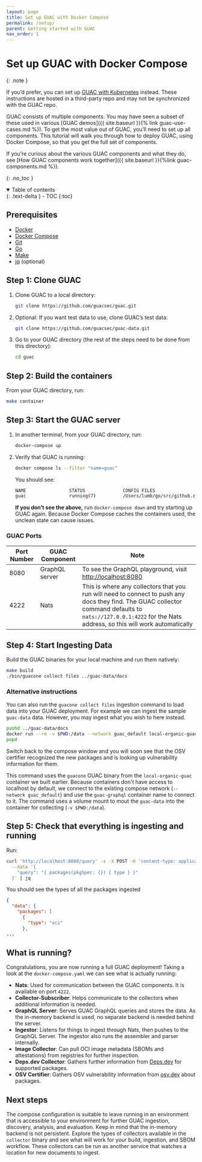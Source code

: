 ```yaml
---
layout: page
title: Set up GUAC with Docker Compose
permalink: /setup/
parent: Getting started with GUAC
nav_order: 1
---
```


# Set up GUAC with Docker Compose

{: .note }

If you’d prefer, you can set up
[GUAC with Kubernetes](https://github.com/kusaridev/helm-charts/tree/main/charts/guac)
instead. These instructions are hosted in a third-party repo and may not be
synchronized with the GUAC repo.

GUAC consists of multiple components. You may have seen a subset of these used
in various [GUAC demos]({{ site.baseurl }}{% link guac-use-cases.md %}). To get
the most value out of GUAC, you’ll need to set up all components. This tutorial
will walk you through how to deploy GUAC, using Docker Compose, so that you get
the full set of components.

If you’re curious about the various GUAC components and what they do, see [How
GUAC components work together]({{ site.baseurl }}{%link guac-components.md %}).

{: .no_toc }

<details open markdown="block">
  <summary>
    Table of contents
  </summary>
  {: .text-delta }
- TOC
{:toc}
</details>

## Prerequisites

- [Docker](https://docs.docker.com/get-docker/)
- [Docker Compose](https://docs.docker.com/compose/install/)
- [Git](https://github.com/git-guides/install-git)
- [Go](https://go.dev/doc/install)
- [Make](https://www.gnu.org/software/make/)
- [jq](https://stedolan.github.io/jq/download/) (optional)

## Step 1: Clone GUAC

1. Clone GUAC to a local directory:

   ```bash
   git clone https://github.com/guacsec/guac.git
   ```

2. Optional: If you want test data to use, clone GUAC’s test data:

   ```bash
   git clone https://github.com/guacsec/guac-data.git
   ```

3. Go to your GUAC directory (the rest of the steps need to be done from this
   directory):

   ```bash
   cd guac
   ```

## Step 2: Build the containers

From your GUAC directory, run:

```bash
make container
```

## Step 3: Start the GUAC server

1. In another terminal, from your GUAC directory, run:

   ```bash
   docker-compose up
   ```

2. Verify that GUAC is running:

   ```bash
   docker compose ls --filter "name=guac"
   ```

   You should see:

   ```bash
   NAME                STATUS              CONFIG FILES
   guac                running(7)          /Users/lumb/go/src/github.com/guacsec/guac/docker-compose.yml
   ```

   **If you don’t see the above,** run `docker-compose down` and try starting up
   GUAC again. Because Docker Compose caches the containers used, the unclean
   state can cause issues.

### GUAC Ports

| Port Number | GUAC Component | Note                                                                                                                                                                                                            |
| ----------- | -------------- | --------------------------------------------------------------------------------------------------------------------------------------------------------------------------------------------------------------- |
| 8080        | GraphQL server | To see the GraphQL playground, visit [http://localhost:8080](http://localhost:8080)                                                                                                                             |
| 4222        | Nats           | This is where any collectors that you run will need to connect to push any docs they find. The GUAC collector command defaults to `nats://127.0.0.1:4222` for the Nats address, so this will work automatically |

## Step 4: Start Ingesting Data

Build the GUAC binaries for your local machine and run them natively:

```bash
make build
./bin/guacone collect files ../guac-data/docs
```

### Alternative instructions

You can also run the `guacone collect files` ingestion command to load data into
your GUAC deployment. For example we can ingest the sample `guac-data` data.
However, you may ingest what you wish to here instead.

```bash
pushd ../guac-data/docs
docker run --rm -v $PWD:/data --network guac_default local-organic-guac:latest /opt/guac/guacone collect files /data --gql-addr http://guac-graphql:8080/query
popd
```

Switch back to the compose window and you will soon see that the OSV certifier
recognized the new packages and is looking up vulnerability information for
them.

This command uses the `guacone` GUAC binary from the `local-organic-guac`
container we built earlier. Because containers don't have access to localhost by
default, we connect to the existing compose network (`--network guac_default`)
and use the `guac-graphql` container name to connect to it. The command uses a
volume mount to mout the `guac-data` into the container for collecting
(`-v $PWD:/data`).

## Step 5: Check that everything is ingesting and running

Run:

```bash
curl 'http://localhost:8080/query' -s -X POST -H 'content-type: application/json' \
  --data '{
    "query": "{ packages(pkgSpec: {}) { type } }"
  }' | jq
```

You should see the types of all the packages ingested

```json
{
  "data": {
    "packages": [
      {
        "type": "oci"
      },
...
```

## What is running?

Congratulations, you are now running a full GUAC deployment! Taking a look at
the `docker-compose.yaml` we can see what is actually running:

- **Nats**: Used for communication between the GUAC components. It is available
  on port `4222`.
- **Collector-Subscriber**: Helps communicate to the collectors when additional
  information is needed.
- **GraphQL Server**: Serves GUAC GraphQL queries and stores the data. As the
  in-memory backend is used, no separate backend is needed behind the server.
- **Ingestor**: Listens for things to ingest through Nats, then pushes to the
  GraphQL Server. The ingestor also runs the assembler and parser internally.
- **Image Collector**: Can pull OCI image metadata (SBOMs and attestations) from
  registries for further inspection.
- **Deps.dev Collector**: Gathers further information from
  [Deps.dev](https://deps.dev/) for supported packages.
- **OSV Certifier**: Gathers OSV vulnerability information from
  [osv.dev](https://osv.dev/) about packages.

## Next steps

The compose configuration is suitable to leave running in an environment that is
accessible to your environment for further GUAC ingestion, discovery, analysis,
and evaluation. Keep in mind that the in-memory backend is not persistent.
Explore the types of collectors available in the `collector` binary and see what
will work for your build, ingestion, and SBOM workflow. These collectors can be
run as another service that watches a location for new documents to ingest.
